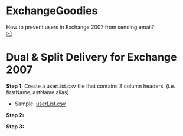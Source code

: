 ExchangeGoodies
===============

How to prevent users in Exchange 2007 from sending email?<br>
<a href=https://github.com/billreed72/ExchangeGoodies/blob/master/Prevent%20Sending%20for%20SOME%20users%20in%20Exchange%202007.md target="_blank"> :-) </a>

Dual & Split Delivery for Exchange 2007
=

<b>Step 1:</b>
Create a userList.csv file that contains 3 column headers. (i.e. firstName,lastName,alias)
- Sample: <a href=https://github.com/billreed72/Exchange2007Goodies/blob/master/userList.csv-SAMPLE target="_blank">userList.csv</a>

<b>Step 2:</b>

<b>Step 3:</b>
